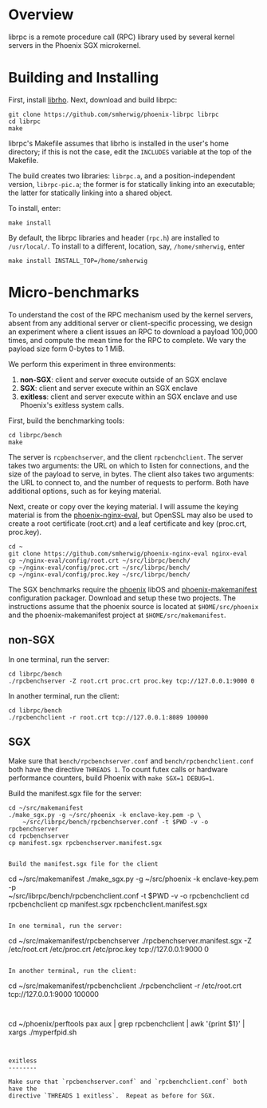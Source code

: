 Overview 
========

librpc is a remote procedure call (RPC) library used by several kernel servers
in the Phoenix SGX microkernel.


Building and Installing
=======================

First, install [librho](https://github.com/smherwig/librho).
Next, download and build librpc:

```
git clone https://github.com/smherwig/phoenix-librpc librpc
cd librpc
make
```

librpc's Makefile assumes that librho is installed in the user's home
directory; if this is not the case, edit the `INCLUDES` variable at the top of
the Makefile.

The build creates two libraries: `librpc.a`, and a position-independent
version, `librpc-pic.a`; the former is for statically linking into an
executable; the latter for statically linking into a shared object.


To install, enter:

```
make install
```

By default, the librpc libraries and header (`rpc.h`) are installed to `/usr/local/`.
To install to a different, location, say, `/home/smherwig`, enter

```
make install INSTALL_TOP=/home/smherwig
```


Micro-benchmarks
================

To understand the cost of the RPC mechanism used by the kernel servers, absent
from any additional server or client-specific processing, we design an
experiment where a client issues an RPC to download a payload 100,000 times,
and compute the mean time for the RPC to complete.  We vary the payload size
form 0-bytes to 1 MiB.

We perform this experiment in three environments:
1. **non-SGX**: client and server execute outside of an SGX enclave
2. **SGX**: client and server execute within an SGX enclave
3. **exitless**: client and server execute within an SGX enclave and use Phoenix's exitless system calls. 


First, build the benchmarking tools:

```
cd librpc/bench
make
```

The server is `rcpbenchserver`, and the client `rpcbenchclient`.
The server takes two arguments: the URL on which to listen for connections, and
the size of the payload to serve, in bytes.  The client also takes two
arguments: the URL to connect to, and the number of requests to perform.  Both
have additional options, such as for keying material.


Next, create or copy over the keying material.  I will assume the keying material is from the [phoenix-nginx-eval](https://github.com/smherwig/phoenix/nginx-eval), but OpenSSL may also be used to create a root certificate (root.crt) and a leaf certificate and key (proc.crt, proc.key).

```
cd ~
git clone https://github.com/smherwig/phoenix-nginx-eval nginx-eval
cp ~/nginx-eval/config/root.crt ~/src/librpc/bench/
cp ~/nginx-eval/config/proc.crt ~/src/librpc/bench/
cp ~/nginx-eval/config/proc.key ~/src/librpc/bench/
```

The SGX benchmarks require the [phoenix](https://github.com/smherwig/phoenix)
libOS and [phoenix-makemanifest](https://github.com/smherwig/makemanifest)
configuration packager. Download and setup these two projects.  The
instructions assume that the phoenix source is located at `$HOME/src/phoenix`
and the phoenix-makemanifest project at `$HOME/src/makemanifest`.


non-SGX
-------

In one terminal, run the server:

```
cd librpc/bench
./rpcbenchserver -Z root.crt proc.crt proc.key tcp://127.0.0.1:9000 0
```

In another terminal, run the client:

```
cd librpc/bench
./rpcbenchclient -r root.crt tcp://127.0.0.1:8089 100000
```


SGX
---

Make sure that `bench/rpcbenchserver.conf` and `bench/rpcbenchclient.conf` both
have the directive `THREADS 1`.  To count futex calls or hardware performance
counters, build Phoenix with `make SGX=1 DEBUG=1`.


Build the manifest.sgx file for the server:

```
cd ~/src/makemanifest
./make_sgx.py -g ~/src/phoenix -k enclave-key.pem -p \
    ~/src/librpc/bench/rpcbenchserver.conf -t $PWD -v -o rpcbenchserver
cd rpcbenchserver
cp manifest.sgx rpcbenchserver.manifest.sgx


Build the manifest.sgx file for the client

```
cd ~/src/makemanifest
./make_sgx.py -g ~/src/phoenix -k enclave-key.pem -p \
    ~/src/librpc/bench/rpcbenchclient.conf -t $PWD -v -o rpcbenchclient
cd rpcbenchclient
cp manifest.sgx rpcbenchclient.manifest.sgx
```

In one terminal, run the server:

```
cd ~/src/makemanifest/rpcbenchserver
./rpcbenchserver.manifest.sgx -Z /etc/root.crt /etc/proc.crt /etc/proc.key tcp://127.0.0.1:9000 0
```

In another terminal, run the client:

```
cd ~/src/makemanifest/rpcbenchclient
./rpcbenchclient -r /etc/root.crt tcp://127.0.0.1:9000 100000
```


```
cd ~/phoenix/perftools
pax aux | grep rpcbenchclient | awk '{print $1}' | xargs ./myperfpid.sh
```


exitless
--------

Make sure that `rpcbenchserver.conf` and `rpcbenchclient.conf` both have the
directive `THREADS 1 exitless`.  Repeat as before for SGX.
